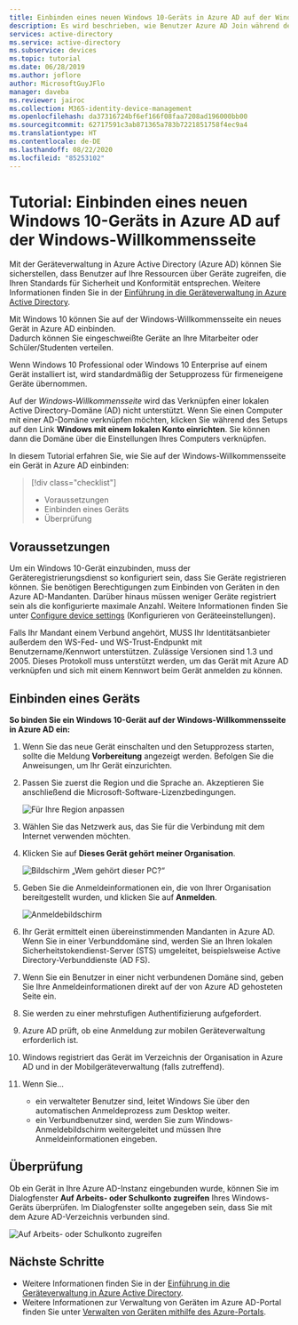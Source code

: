 ```yaml
---
title: Einbinden eines neuen Windows 10-Geräts in Azure AD auf der Windows-Willkommensseite | Microsoft-Dokumentation
description: Es wird beschrieben, wie Benutzer Azure AD Join während des OOBE-Vorgangs (Out-of-Box Experience) einrichten können.
services: active-directory
ms.service: active-directory
ms.subservice: devices
ms.topic: tutorial
ms.date: 06/28/2019
ms.author: joflore
author: MicrosoftGuyJFlo
manager: daveba
ms.reviewer: jairoc
ms.collection: M365-identity-device-management
ms.openlocfilehash: da37316724bf6ef166f08faa7208ad196000bb00
ms.sourcegitcommit: 62717591c3ab871365a783b7221851758f4ec9a4
ms.translationtype: HT
ms.contentlocale: de-DE
ms.lasthandoff: 08/22/2020
ms.locfileid: "85253102"
---
```

# <a name="tutorial-join-a-new-windows-10-device-with-azure-ad-during-a-first-run"></a>Tutorial: Einbinden eines neuen Windows 10-Geräts in Azure AD auf der Windows-Willkommensseite

Mit der Geräteverwaltung in Azure Active Directory (Azure AD) können Sie sicherstellen, dass Benutzer auf Ihre Ressourcen über Geräte zugreifen, die Ihren Standards für Sicherheit und Konformität entsprechen. Weitere Informationen finden Sie in der [Einführung in die Geräteverwaltung in Azure Active Directory](overview.md).

Mit Windows 10 können Sie auf der Windows-Willkommensseite ein neues Gerät in Azure AD einbinden.  
Dadurch können Sie eingeschweißte Geräte an Ihre Mitarbeiter oder Schüler/Studenten verteilen.

Wenn Windows 10 Professional oder Windows 10 Enterprise auf einem Gerät installiert ist, wird standardmäßig der Setupprozess für firmeneigene Geräte übernommen.

Auf der *Windows-Willkommensseite* wird das Verknüpfen einer lokalen Active Directory-Domäne (AD) nicht unterstützt. Wenn Sie einen Computer mit einer AD-Domäne verknüpfen möchten, klicken Sie während des Setups auf den Link **Windows mit einem lokalen Konto einrichten**. Sie können dann die Domäne über die Einstellungen Ihres Computers verknüpfen.
 
In diesem Tutorial erfahren Sie, wie Sie auf der Windows-Willkommensseite ein Gerät in Azure AD einbinden:
 > [!div class="checklist"]
> * Voraussetzungen
> * Einbinden eines Geräts
> * Überprüfung

## <a name="prerequisites"></a>Voraussetzungen

Um ein Windows 10-Gerät einzubinden, muss der Geräteregistrierungsdienst so konfiguriert sein, dass Sie Geräte registrieren können. Sie benötigen Berechtigungen zum Einbinden von Geräten in den Azure AD-Mandanten. Darüber hinaus müssen weniger Geräte registriert sein als die konfigurierte maximale Anzahl. Weitere Informationen finden Sie unter [Configure device settings](device-management-azure-portal.md#configure-device-settings) (Konfigurieren von Geräteeinstellungen).

Falls Ihr Mandant einem Verbund angehört, MUSS Ihr Identitätsanbieter außerdem den WS-Fed- und WS-Trust-Endpunkt mit Benutzername/Kennwort unterstützen. Zulässige Versionen sind 1.3 und 2005. Dieses Protokoll muss unterstützt werden, um das Gerät mit Azure AD verknüpfen und sich mit einem Kennwort beim Gerät anmelden zu können.

## <a name="joining-a-device"></a>Einbinden eines Geräts

**So binden Sie ein Windows 10-Gerät auf der Windows-Willkommensseite in Azure AD ein:**

1. Wenn Sie das neue Gerät einschalten und den Setupprozess starten, sollte die Meldung **Vorbereitung** angezeigt werden. Befolgen Sie die Anweisungen, um Ihr Gerät einzurichten.
1. Passen Sie zuerst die Region und die Sprache an. Akzeptieren Sie anschließend die Microsoft-Software-Lizenzbedingungen.
 
    ![Für Ihre Region anpassen](./media/azuread-joined-devices-frx/01.png)

1. Wählen Sie das Netzwerk aus, das Sie für die Verbindung mit dem Internet verwenden möchten.
1. Klicken Sie auf **Dieses Gerät gehört meiner Organisation**. 

    ![Bildschirm „Wem gehört dieser PC?“](./media/azuread-joined-devices-frx/02.png)

1. Geben Sie die Anmeldeinformationen ein, die von Ihrer Organisation bereitgestellt wurden, und klicken Sie auf **Anmelden**.

    ![Anmeldebildschirm](./media/azuread-joined-devices-frx/03.png)

1. Ihr Gerät ermittelt einen übereinstimmenden Mandanten in Azure AD. Wenn Sie in einer Verbunddomäne sind, werden Sie an Ihren lokalen Sicherheitstokendienst-Server (STS) umgeleitet, beispielsweise Active Directory-Verbunddienste (AD FS).
1. Wenn Sie ein Benutzer in einer nicht verbundenen Domäne sind, geben Sie Ihre Anmeldeinformationen direkt auf der von Azure AD gehosteten Seite ein. 
1. Sie werden zu einer mehrstufigen Authentifizierung aufgefordert. 
1. Azure AD prüft, ob eine Anmeldung zur mobilen Geräteverwaltung erforderlich ist.
1. Windows registriert das Gerät im Verzeichnis der Organisation in Azure AD und in der Mobilgeräteverwaltung (falls zutreffend).
1. Wenn Sie…
   - ein verwalteter Benutzer sind, leitet Windows Sie über den automatischen Anmeldeprozess zum Desktop weiter.
   - ein Verbundbenutzer sind, werden Sie zum Windows-Anmeldebildschirm weitergeleitet und müssen Ihre Anmeldeinformationen eingeben.

## <a name="verification"></a>Überprüfung

Ob ein Gerät in Ihre Azure AD-Instanz eingebunden wurde, können Sie im Dialogfenster **Auf Arbeits- oder Schulkonto zugreifen** Ihres Windows-Geräts überprüfen. Im Dialogfenster sollte angegeben sein, dass Sie mit dem Azure AD-Verzeichnis verbunden sind.

![Auf Arbeits- oder Schulkonto zugreifen](./media/azuread-joined-devices-frx/13.png)

## <a name="next-steps"></a>Nächste Schritte

- Weitere Informationen finden Sie in der [Einführung in die Geräteverwaltung in Azure Active Directory](overview.md).
- Weitere Informationen zur Verwaltung von Geräten im Azure AD-Portal finden Sie unter [Verwalten von Geräten mithilfe des Azure-Portals](device-management-azure-portal.md).
